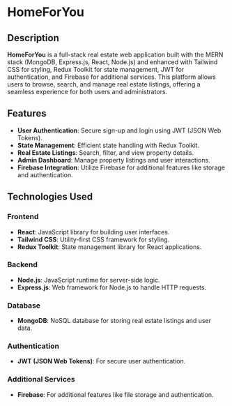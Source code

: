 # HomeForYou

## Description

**HomeForYou** is a full-stack real estate web application built with the MERN stack (MongoDB, Express.js, React, Node.js) and enhanced with Tailwind CSS for styling, Redux Toolkit for state management, JWT for authentication, and Firebase for additional services. This platform allows users to browse, search, and manage real estate listings, offering a seamless experience for both users and administrators.

## Features

- **User Authentication**: Secure sign-up and login using JWT (JSON Web Tokens).
- **State Management**: Efficient state handling with Redux Toolkit.
- **Real Estate Listings**: Search, filter, and view property details.
- **Admin Dashboard**: Manage property listings and user interactions.
- **Firebase Integration**: Utilize Firebase for additional features like storage and authentication.

## Technologies Used

### Frontend

- **React**: JavaScript library for building user interfaces.
- **Tailwind CSS**: Utility-first CSS framework for styling.
- **Redux Toolkit**: State management library for React applications.

### Backend

- **Node.js**: JavaScript runtime for server-side logic.
- **Express.js**: Web framework for Node.js to handle HTTP requests.

### Database

- **MongoDB**: NoSQL database for storing real estate listings and user data.

### Authentication

- **JWT (JSON Web Tokens)**: For secure user authentication.

### Additional Services

- **Firebase**: For additional features like file storage and authentication.
